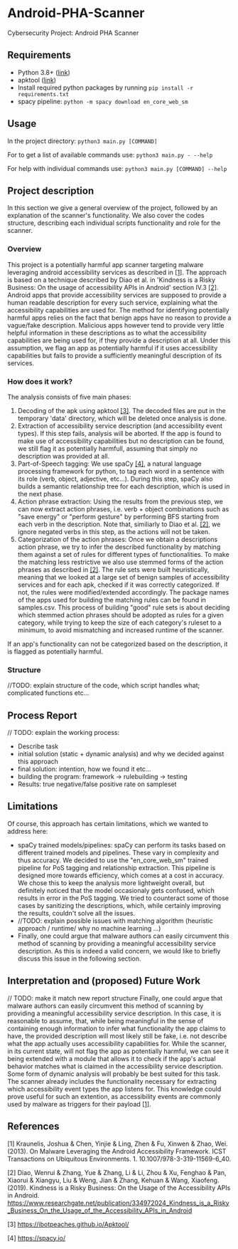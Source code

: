 # Android-PHA-Scanner
Cybersecurity Project: Android PHA Scanner

## Requirements
- Python 3.8+ ([link](https://www.python.org/downloads/)) 
- apktool ([link](https://ibotpeaches.github.io/Apktool/install/))
- Install required python packages by running `pip install -r requirements.txt`
- spacy pipeline: `python -m spacy download en_core_web_sm`

## Usage
In the project directory:
`python3 main.py [COMMAND]`

For to get a list of available commands use:
`python3 main.py - --help`

For help with individual commands use:
`python3 main.py [COMMAND] --help`

## Project description
In this section we give a general overview of the project, followed by an explanation of the scanner's functionality. We also cover the codes structure, describing each individual scripts functionality and role for the scanner.

### Overview
This project is a potentially harmful app scanner targeting malware leveraging android accessibility services as described in [[1]](#1). The approach is based on a technique described by Diao et al. in 'Kindness is a Risky Business: On the usage of accessibility APIs in Android' section IV.3 [[2]](#2). Android apps that provide accessibility services are supposed to provide a human readable description for every such service, explaining what the accessibility capabilities are used for. The method for identifying potentially harmful apps relies on the fact that benign apps have no reason to provide a vague/fake description. Malicious apps however tend to provide very little helpful information in these descriptions as to what the accessibility capabilities are being used for, if they provide a description at all. Under this assumption, we flag an app as potentially harmful if it uses accessibility capabilities but fails to provide a sufficiently meaningful description of its services.

### How does it work?
The analysis consists of five main phases:
1) Decoding of the apk using apktool [[3]](#3). The decoded files are put in the temporary 'data' directory, which will be deleted once analysis is done.
2) Extraction of accessibility service description (and accessibility event types). If this step fails, analysis will be aborted. If the app is found to make use of accessibility capabilities but no description can be found, we still flag it as potentially harmfull, assuming that simply no description was provided at all.
3) Part-of-Speech tagging: We use spaCy [[4]](#spacy), a natural language processing framework for python, to tag each word in a sentence with its role (verb, object, adjective, etc...). During this step, spaCy also builds a semantic relationship tree for each description, which is used in the next phase.
4) Action phrase extraction: Using the results from the previous step, we can now extract action phrases, i.e. verb + object combinations such as "save energy" or "perform gesture" by performing BFS starting from each verb in the description. Note that, similiarly to Diao et al. [[2]](#2), we ignore negated verbs in this step, as the actions will not be taken.
5) Categorization of the action phrases: Once we obtain a descriptions action phrase, we try to infer the described functionality by matching them against a set of rules for different types of functionalities. To make the matching less restrictive we also use stemmed forms of the action phrases as described in [[2]](#2). The rule sets were built heuristically, meaning that we looked at a large set of benign samples of accessibility services and for each apk, checked if it was correctly categorized. If not, the rules were modified/extended accordingly. The package names of the apps used for building the matching rules can be found in samples.csv. 
This process of building "good" rule sets is about deciding which stemmed action phrases should be adopted as rules for a given category, while trying to keep the size of each category's ruleset to a minimum, to avoid mismatching and increased runtime of the scanner.

If an app's functionality can not be categorized based on the description, it is flagged as potentially harmful.

### Structure
//TODO: explain structure of the code, which script handles what; complicated functions etc...

## Process Report
// TODO: explain the working process:
- Describe task
- initial solution (static + dynamic analysis) and why we decided against this approach
- final solution: intention, how we found it etc...
- building the program: framework -> rulebuilding -> testing
- Results: true negative/false positive rate on sampleset

## Limitations
Of course, this approach has certain limitations, which we wanted to address here:
- spaCy trained models/pipelines: spaCy can perform its tasks based on different trained models and pipelines. These vary in complexity and thus accuracy. We decided to use the "en_core_web_sm" trained pipeline for PoS tagging and relationship extraction. This pipeline is designed more towards efficiency, which comes at a cost in accuracy. We chose this to keep the analysis more lightweight overall, but definitely noticed that the model occasionaly gets confused, which results in error in the PoS tagging. We tried to counteract some of those cases by sanitizing the descriptions, which, while certainly improving the results, couldn't solve all the issues.
- //TODO: explain possible issues with matching algorithm (heuristic approach / runtime/ why no machine learning ...)
- Finally, one could argue that malware authors can easily circumvent this method of scanning by providing a meaningful accessibility service description. As this is indeed a valid concern, we would like to briefly discuss this issue in the following section.

## Interpretation and (proposed) Future Work
// TODO: make it match new report structure
Finally, one could argue that malware authors can easily circumvent this method of scanning by providing a meaningful accessibility service description. In this case, it is reasonable to assume, that, while being meaningful in the sense of containing enough information to infer what functionality the app claims to have, the provided description will most likely still be fake, i.e. not describe what the app actually uses accessibility capabilities for. 
While the scanner, in its current state, will not flag the app as potentially harmful, we can see it being extended with a module that allows it to check if the app's actual behavior matches what is claimed in the accessibility service description. Some form of dynamic analysis will probably be best suited for this task. The scanner already includes the functionality necessary for extracting which accessibility event types the app listens for. This knowledge could prove useful for such an extention, as accessibility events are commonly used by malware as triggers for their payload [[1]](#1).

## References
<a id="1">[1]</a> 
Kraunelis, Joshua & Chen, Yinjie & Ling, Zhen & Fu, Xinwen & Zhao, Wei. (2013). On Malware Leveraging the Android Accessibility Framework. ICST Transactions on Ubiquitous Environments. 1. 10.1007/978-3-319-11569-6_40. 

<a id="2">[2]</a> 
Diao, Wenrui & Zhang, Yue & Zhang, Li & Li, Zhou & Xu, Fenghao & Pan, Xiaorui & Xiangyu, Liu & Weng, Jian & Zhang, Kehuan & Wang, Xiaofeng. (2019). Kindness is a Risky Business: On the Usage of the Accessibility APIs in Android. https://www.researchgate.net/publication/334972024_Kindness_is_a_Risky_Business_On_the_Usage_of_the_Accessibility_APIs_in_Android

<a id="3">[3]</a>
https://ibotpeaches.github.io/Apktool/

<a id="spacy">[4]</a>
https://spacy.io/
